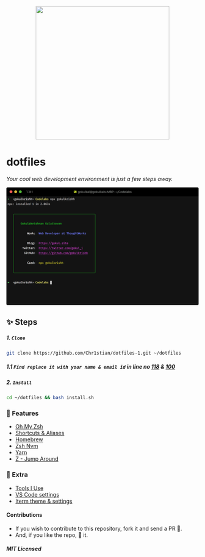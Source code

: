 <p align="center"><img width="350" height="350" src="https://raw.githubusercontent.com/gokulkrishh/dotfiles/master/logo.png" /></p>

# dotfiles

_Your cool web development environment is just a few steps away._

![screenshot](./screenshot.png)

## ✨ Steps

##### 1. `Clone`

```bash
git clone https://github.com/Chr1stian/dotfiles-1.git ~/dotfiles
```

##### 1.1 `Find replace it with your name & email id` in line no [118](https://github.com/gokulkrishh/dotfiles/blob/master/install.sh#L118) & [100](https://github.com/gokulkrishh/dotfiles/blob/master/install.sh#L100)

##### 2. `Install`

```bash
cd ~/dotfiles && bash install.sh
```

### 💅 Features

- [Oh My Zsh](https://github.com/robbyrussell/oh-my-zsh)
- [Shortcuts & Aliases](./docs/Aliases.md)
- [Homebrew](http://brew.sh/)
- [Zsh Nvm](https://github.com/lukechilds/zsh-nvm)
- [Yarn](https://yarnpkg.com/)
- [Z - Jump Around](https://github.com/robbyrussell/oh-my-zsh/tree/master/plugins/z)

### 🤝 Extra

- [Tools I Use](https://gokul.site/uses)
- [VS Code settings](./vscode)
- [Iterm theme & settings](./Default.iterm2.json)

#### Contributions

- If you wish to contribute to this repository, fork it and send a PR 😬.
- And, if you like the repo, 🌟 it.

##### MIT Licensed
